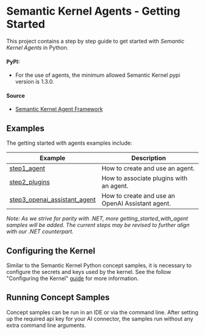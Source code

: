 # Semantic Kernel Agents - Getting Started

This project contains a step by step guide to get started with _Semantic Kernel Agents_ in Python.

#### PyPI:
- For the use of agents, the minimum allowed Semantic Kernel pypi version is 1.3.0.

#### Source

- [Semantic Kernel Agent Framework](../../../semantic_kernel/agents/)

## Examples

The getting started with agents examples include:

Example|Description
---|---
[step1_agent](../getting_started_with_agents/step1_agent.py)|How to create and use an agent.
[step2_plugins](../getting_started_with_agents/step2_plugins.py)|How to associate plugins with an agent.
[step3_openai_assistant_agent](../getting_started_with_agents/step3_openai_assistant_agent.py)|How to create and use an OpenAI Assistant agent.

*Note: As we strive for parity with .NET, more getting_started_with_agent samples will be added. The current steps may be revised to further align with our .NET counterpart.*

## Configuring the Kernel

Similar to the Semantic Kernel Python concept samples, it is necessary to configure the secrets
and keys used by the kernel. See the follow "Configuring the Kernel" [guide](../README.md#configuring-the-kernel) for
more information.

## Running Concept Samples

Concept samples can be run in an IDE or via the command line. After setting up the required api key
for your AI connector, the samples run without any extra command line arguments.
